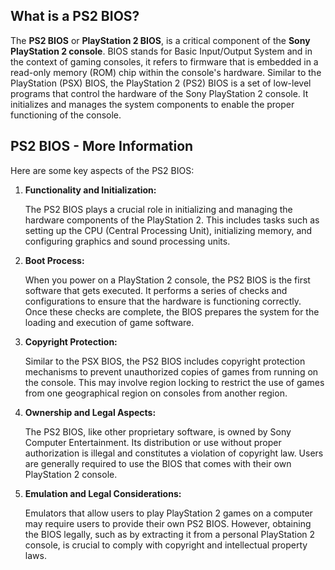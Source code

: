 ## What is a PS2 BIOS?

The **PS2 BIOS** or **PlayStation 2 BIOS**, is a critical component of the **Sony PlayStation 2 console**. BIOS stands for Basic Input/Output System and in the context of gaming consoles, it refers to firmware that is embedded in a read-only memory (ROM) chip within the console's hardware. Similar to the PlayStation (PSX) BIOS, the PlayStation 2 (PS2) BIOS is a set of low-level programs that control the hardware of the Sony PlayStation 2 console. It initializes and manages the system components to enable the proper functioning of the console.

## PS2 BIOS - More Information

Here are some key aspects of the PS2 BIOS:

1.  **Functionality and Initialization:**
    
    The PS2 BIOS plays a crucial role in initializing and managing the hardware components of the PlayStation 2. This includes tasks such as setting up the CPU (Central Processing Unit), initializing memory, and configuring graphics and sound processing units.
2.  **Boot Process:**
    
    When you power on a PlayStation 2 console, the PS2 BIOS is the first software that gets executed. It performs a series of checks and configurations to ensure that the hardware is functioning correctly. Once these checks are complete, the BIOS prepares the system for the loading and execution of game software.
3.  **Copyright Protection:**
    
    Similar to the PSX BIOS, the PS2 BIOS includes copyright protection mechanisms to prevent unauthorized copies of games from running on the console. This may involve region locking to restrict the use of games from one geographical region on consoles from another region.
4.  **Ownership and Legal Aspects:**
    
    The PS2 BIOS, like other proprietary software, is owned by Sony Computer Entertainment. Its distribution or use without proper authorization is illegal and constitutes a violation of copyright law. Users are generally required to use the BIOS that comes with their own PlayStation 2 console.
5.  **Emulation and Legal Considerations:**
    
    Emulators that allow users to play PlayStation 2 games on a computer may require users to provide their own PS2 BIOS. However, obtaining the BIOS legally, such as by extracting it from a personal PlayStation 2 console, is crucial to comply with copyright and intellectual property laws.
